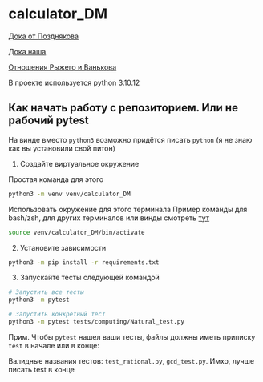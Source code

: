 # calculator_DM

[Дока от Позднякова](https://docs.google.com/document/u/0/d/1Dv_6AIhxg_3ezu6VMcEnMpyfRzgym9l8PmE4ULGfjgM/mobilebasic)

[Дока наша](https://docs.google.com/document/d/1U6PXU9S1H9UYg6vOdKlbHRTDxDVNCQ8lelEw45oxRsc/edit?usp=sharing)

[Отношения Рыжего и Ванькова](FrontBackRelation.md)

В проекте используется python 3.10.12

## Как начать работу с репозиторием. Или не рабочий pytest

На винде вместо `python3` возможно придётся писать `python` (я не знаю как вы установили свой питон) 

1. Создайте виртуальное окружение

Простая команда для этого

```bash
python3 -m venv venv/calculator_DM
```

Использовать окружение для этого терминала
Пример команды для bash/zsh, для других терминалов или винды смотреть [тут](https://docs.python.org/3/library/venv.html#how-venvs-work)

```bash
source venv/calculator_DM/bin/activate
```

2. Установите зависимости

```bash
python3 -m pip install -r requirements.txt
```

3. Запускайте тесты следующей командой

```bash
# Запустить все тесты
python3 -m pytest
```

```bash
# Запустить конкретный тест
python3 -m pytest tests/computing/Natural_test.py
```
Прим. 
Чтобы `pytest` нашел ваши тесты, файлы должны иметь приписку `test` в начале или в конце:

Валидные названия тестов: `test_rational.py`, `gcd_test.py`.
Имхо, лучше писать test в конце
